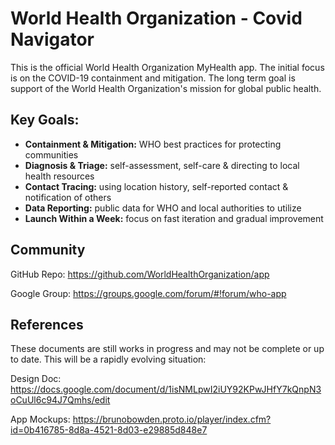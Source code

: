 # World Health Organization - Covid Navigator


This is the official World Health Organization MyHealth app. The initial focus is on the COVID-19 containment and mitigation. The long term goal is support of the World Health Organization's mission for global public health.


## Key Goals:
* **Containment & Mitigation:** WHO best practices for protecting communities 
* **Diagnosis & Triage:** self-assessment, self-care & directing to local health resources
* **Contact Tracing:** using location history, self-reported contact & notification of others
* **Data Reporting:** public data for WHO and local authorities to utilize
* **Launch Within a Week:** focus on fast iteration and gradual improvement


## Community

GitHub Repo: https://github.com/WorldHealthOrganization/app

Google Group: https://groups.google.com/forum/#!forum/who-app


## References

These documents are still works in progress and may not be complete or up to date. This will be a rapidly evolving situation:

Design Doc:
https://docs.google.com/document/d/1isNMLpwI2iUY92KPwJHfY7kQnpN3oCuUl6c94J7Qmhs/edit

App Mockups:
https://brunobowden.proto.io/player/index.cfm?id=0b416785-8d8a-4521-8d03-e29885d848e7
